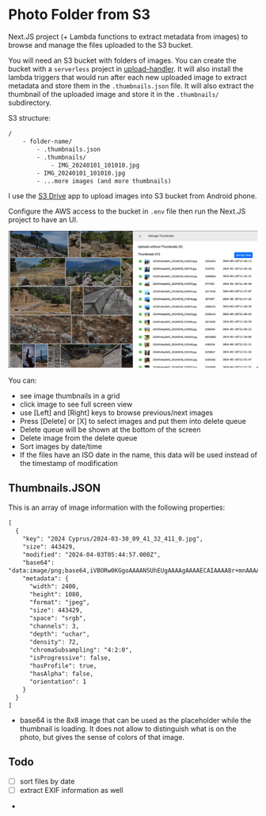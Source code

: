 # Photo Folder from S3

Next.JS project (+ Lambda functions to extract metadata from images) to browse and manage the files uploaded to the 
S3 bucket.

You will need an S3 bucket with folders of images. You can create the bucket with a `serverless` project in 
[upload-handler](). It will also install the lambda triggers that would run after each new uploaded image to extract 
metadata and store them in the `.thumbnails.json` file. It will also extract the thumbnail of the uploaded 
image and store it in the `.thumbnails/` subdirectory.

S3 structure:

```
/
    - folder-name/
        - .thumbnails.json
        - .thumbnails/
            - IMG_20240101_101010.jpg
        - IMG_20240101_101010.jpg
        - ...more images (and more thumbnails)
```

I use the [S3 Drive](https://s3drive.app/) app to upload images into S3 bucket from Android phone.

Configure the AWS access to the bucket in `.env` file then run the Next.JS project to have an UI. 

![img.png](docs/img.png)

You can:

* see image thumbnails in a grid
* click image to see full screen view
* use [Left] and [Right] keys to browse previous/next images
* Press [Delete] or [X] to select images and put them into delete queue
* Delete queue will be shown at the bottom of the screen
* Delete image from the delete queue
* Sort images by date/time
* If the files have an ISO date in the name, this data will be used instead of the timestamp of modification

## Thumbnails.JSON

This is an array of image information with the following properties:

```
[
  {
    "key": "2024 Cyprus/2024-03-30_09_41_32_411_0.jpg",
    "size": 443429,
    "modified": "2024-04-03T05:44:57.000Z",
    "base64": "data:image/png;base64,iVBORw0KGgoAAAANSUhEUgAAAAgAAAAECAIAAAA8r+mnAAAACXBIWXMAAAsTAAALEwEAmpwYAAAAb0lEQVR4nAFkAJv/AD5beUR6tC1pnjRtokd4qWWTxHef04av4gDk5+1zfYlFVmgZPFknVn0ZS28STHcsY48AZ2FYPjMl2se0ppeLjIV9PURMu8LIABQcADo5MrmtoIV9cq6jl97Kt+HOuv/433RlVLzBLzeAPN9GAAAAAElFTkSuQmCC",
    "metadata": {
      "width": 2400,
      "height": 1080,
      "format": "jpeg",
      "size": 443429,
      "space": "srgb",
      "channels": 3,
      "depth": "uchar",
      "density": 72,
      "chromaSubsampling": "4:2:0",
      "isProgressive": false,
      "hasProfile": true,
      "hasAlpha": false,
      "orientation": 1
    }
  }
]
```

* base64 is the 8x8 image that can be used as the placeholder while the thumbnail is loading. It does not allow to 
  distinguish what is on the photo, but gives the sense of colors of that image.

## Todo

* [ ] sort files by date
* [ ] extract EXIF information as well
* 